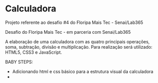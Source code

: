 # Calculadora
Projeto referente ao desafio #4 do Floripa Mais Tec - Senai/Lab365

Desafio do Floripa Mais Tec - em parceria com Senai/Lab365

A elaboração de uma calculadora com as quatro principais operações, soma, subtração, divisão e multiplicação.
Para realização será utilizado: HTML5, CSS3 e JavaScript.


BABY STEPS:
* Adicionando html e css básico para a estrutura visual da calculadora
* 